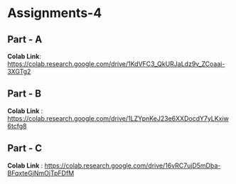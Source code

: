 # Assignments-4

## Part - A
**Colab Link**: https://colab.research.google.com/drive/1KdVFC3_QkURJaLdz9v_ZCoaai-3XGTg2

## Part - B
**Colab Link** : https://colab.research.google.com/drive/1LZYpnKeJ23e6XXDocdY7yLKxiw6tcfg8 

## Part - C
**Colab Link** : https://colab.research.google.com/drive/16vRC7ujD5mDba-BFqxteGjNmOjTpFDfM